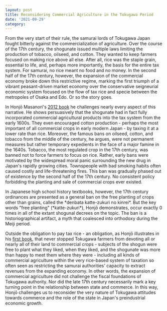 ```yaml
---
layout: post
title: Reconsidering Commercial Agriculture in the Tokugawa Period
date: '2021-09-29'
category: 
---
```

<p>
From the very start of their rule, the samurai lords of Tokugawa Japan fought bitterly against the commercialization of agriculture. Over the course of the 17th century, the shogunate issued multiple laws limiting the production of tobacco, oilseed, and cotton. They wanted to keep farmers focused on making rice above all else. After all, rice was the staple grain, essential to life, and, perhaps more importantly, the basis for the entire tax system. For samurai, no rice meant no food and no money. In the second half of the 17th century, however, the expansion of the commercial economy broke down this restrictive regime, marking the first triumph of a vibrant peasant-driven market economy over the conservative seigneurial economic system focused on the flow of tax rice and specie between the metropoles of Osaka and Edo. Or so the story goes.
</p>

<p>
In Honj&#333; Masanori's <a href="http://www.osaka-up.or.jp/books/ISBN978-4-87259-412-6.html">2012 book</a> he challenges nearly every aspect of this narrative. He shows persuasively that the shogunate had in fact fully incorporated commercial agricultural products into the tax system from the early 1600s. They even encouraged cotton production - perhaps the most important of all commercial crops in early modern Japan - by taxing it at a lower rate than rice. Moreover, the famous bans on oilseed, cotton, and tobacco from the middle of the century, he argues, were not permanent measures but rather temporary expedients in the face of a major famine in the 1640s. Tobacco, the most regulated crop in the 17th century, was banned not to force farmers to focus on rice. Rather, early bans were motivated by the widespread moral panic surrounding the new drug in Japan's rapidly growing cities. Townspeople with bad smoking habits often caused costly and life-threatening fires. This ban was gradually phased out of existence by the second half of the 17th century. No consistent policy forbidding the planting and sale of commercial crops ever existed.
</p>

<p>In Japanese high school history textbooks, however, the 17th century ordinances are presented as a general ban on the free planting of crops other than grains, called the *denbata katte-zukuri no kinrei*. But the key words "free planting" (*katte-zukuri*), Honj&#333; demonstrates, occur exactly 0 times in all of the extant shogunal decrees on the topic. The ban is a historiographical artifact, a myth that coalesced into orthodoxy during the Meiji period.
</p>

<p>
 Outside the obligation to pay tax rice - an obligation, as Honj&#333; illustrates in his <a href = "http://www.osaka-up.or.jp/books/ISBN978-4-87259-006-7.html">first book</a>, that never stopped Tokugawa farmers from devoting all or nearly all of their land to commercial crops - subjects of the shogun were free to plant what they liked, when they liked, and the shogunate was more than happy to meet them where they were - including all kinds of commercial agriculture within the very rice-based system of taxation so often seen as restricting the samurai authorities' capacity to extract revenues from the expanding economy. In other words, the expansion of commercial agriculture did not challenge the fiscal foundations of Tokugawa authority. Nor did the late 17th century necessarily mark a key turning point in the relationship between state and commerce. In this way, Honj&#333; challenges us to reconsider the very nature of Tokugawa attitudes towards commerce and the role of the state in Japan's preindustrial economic growth.
 </p>